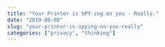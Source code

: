 ```yaml
---
title: "Your Printer is SPY-ing on you - Really."
date: "2019-08-08"
slug: "your-printer-is-spying-on-you-really"
categories: ["privacy", "thinking"]
---
```



